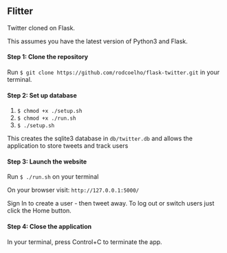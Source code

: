## Flitter 

Twitter cloned on Flask. 

This assumes you have the latest version of Python3 and Flask.

#### Step 1: Clone the repository

Run `$ git clone https://github.com/rodcoelho/flask-twitter.git` in your terminal.

#### Step 2: Set up database

1) `$ chmod +x ./setup.sh` 
2) `$ chmod +x ./run.sh`
3) `$ ./setup.sh`

This creates the sqlite3 database in `db/twitter.db` and allows the application to store tweets and track users

#### Step 3: Launch the website

Run `$ ./run.sh` on your terminal

On your browser visit: `http://127.0.0.1:5000/`

Sign In to create a user - then tweet away. To log out or switch users just click the Home button.

#### Step 4: Close the application

In your terminal, press Control+C to terminate the app.
